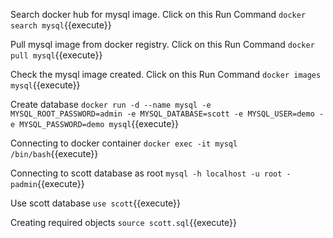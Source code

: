 
Search docker hub for mysql image. Click on this Run Command `docker search mysql`{{execute}}

Pull mysql image from docker registry. Click on this Run Command `docker pull mysql`{{execute}}

Check the mysql image created. Click on this Run Command `docker images mysql`{{execute}}

Create database `docker run -d --name mysql -e MYSQL_ROOT_PASSWORD=admin -e MYSQL_DATABASE=scott -e MYSQL_USER=demo -e MYSQL_PASSWORD=demo mysql`{{execute}}

Connecting to docker container `docker exec -it mysql /bin/bash`{{execute}}

Connecting to scott database as root `mysql -h localhost -u root -padmin`{{execute}}

Use scott database `use scott`{{execute}}

Creating required objects `source scott.sql`{{execute}}
